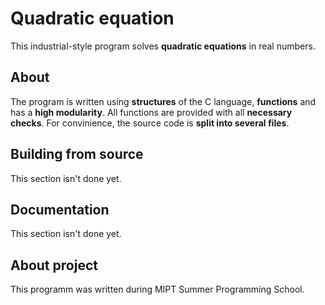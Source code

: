 # Quadratic equation
This industrial-style program solves **quadratic equations** in real numbers.

## About
The program is written using **structures** of the C language, **functions** and has a **high modularity**. All functions are provided with all **necessary checks**. For convinience, the source code is **split into several files**.

## Building from source
This section isn't done yet.

## Documentation
This section isn't done yet.

## About project
This programm was written during MIPT Summer Programming School.
